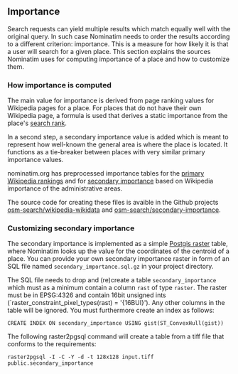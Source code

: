 ## Importance

Search requests can yield multiple results which match equally well with
the original query. In such case Nominatim needs to order the results
according to a different criterion: importance. This is a measure for how
likely it is that a user will search for a given place. This section explains
the sources Nominatim uses for computing importance of a place and how to
customize them.

### How importance is computed

The main value for importance is derived from page ranking values for Wikipedia
pages for a place. For places that do not have their own
Wikipedia page, a formula is used that derives a static importance from the
place's [search rank](../customize/Ranking.md#search-rank).

In a second step, a secondary importance value is added which is meant to
represent how well-known the general area is where the place is located. It
functions as a tie-breaker between places with very similar primary
importance values.

nominatim.org has preprocessed importance tables for the
[primary Wikipedia rankings](https://nominatim.org/data/wikimedia-importance.sql.gz)
and for [secondary importance](https://nominatim.org/data/wikimedia-secondary-importance.sql.gz)
based on Wikipedia importance of the administrative areas.

The source code for creating these files is avaible in the Github projects
[osm-search/wikipedia-wikidata](https://github.com/osm-search/wikipedia-wikidata)
and
[osm-search/secondary-importance](https://github.com/osm-search/secondary-importance).

### Customizing secondary importance

The secondary importance is implemented as a simple
[Postgis raster](https://postgis.net/docs/raster.html) table, where Nominatim
looks up the value for the coordinates of the centroid of a place. You can
provide your own secondary importance raster in form of an SQL file named
`secondary_importance.sql.gz` in your project directory.

The SQL file needs to drop and (re)create a table `secondary_importance` which
must as a minimum contain a column `rast` of type `raster`. The raster must
be in EPSG:4326 and contain 16bit unsigned ints
(`raster_constraint_pixel_types(rast) = '{16BUI}'). Any other columns in the
table will be ignored. You must furthermore create an index as follows:

```
CREATE INDEX ON secondary_importance USING gist(ST_ConvexHull(gist))
```

The following raster2pgsql command will create a table from a tiff file
that conforms to the requirements:

```
raster2pgsql -I -C -Y -d -t 128x128 input.tiff public.secondary_importance
```

